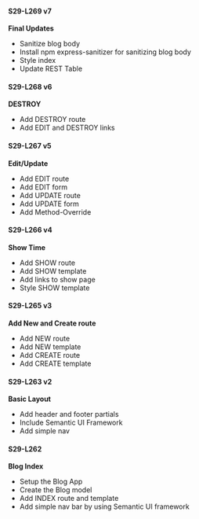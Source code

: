 #### S29-L269 v7  
**Final Updates**
* Sanitize blog body  
* Install npm express-sanitizer for sanitizing blog body  
* Style index  
* Update REST Table  

#### S29-L268 v6  
**DESTROY**  
* Add DESTROY route  
* Add EDIT and DESTROY links  

#### S29-L267 v5
**Edit/Update**  
* Add EDIT route  
* Add EDIT form  
* Add UPDATE route  
* Add UPDATE form  
* Add Method-Override  

#### S29-L266 v4  
**Show Time**  
* Add SHOW route  
* Add SHOW template  
* Add links to show page  
* Style SHOW template  

#### S29-L265 v3  
**Add New and Create route**  
* Add NEW route  
* Add NEW template  
* Add CREATE route  
* Add CREATE template  

#### S29-L263 v2  
**Basic Layout**  
* Add header and footer partials  
* Include Semantic UI Framework   
* Add simple nav  

#### S29-L262  
**Blog Index**  
* Setup the Blog App  
* Create the Blog model  
* Add INDEX route and template  
* Add simple nav bar by using Semantic UI framework  